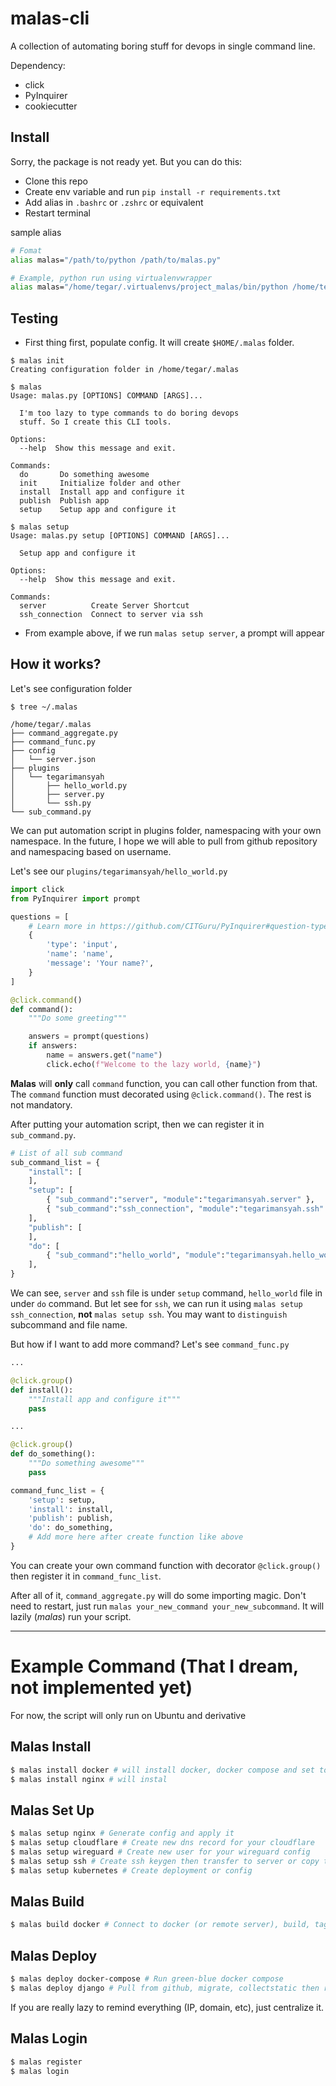 # malas-cli

A collection of automating boring stuff for devops in single command line.

Dependency:

* click
* PyInquirer
* cookiecutter

## Install

Sorry, the package is not ready yet. But you can do this:

* Clone this repo
* Create env variable and run `pip install -r requirements.txt`
* Add alias in `.bashrc` or `.zshrc` or equivalent
* Restart terminal

sample alias

```bash
# Fomat
alias malas="/path/to/python /path/to/malas.py"

# Example, python run using virtualenvwrapper
alias malas="/home/tegar/.virtualenvs/project_malas/bin/python /home/tegar/malas-cli/malas-cli/malas.py"
```

## Testing

* First thing first, populate config. It will create `$HOME/.malas` folder.

```
$ malas init
Creating configuration folder in /home/tegar/.malas

$ malas
Usage: malas.py [OPTIONS] COMMAND [ARGS]...

  I'm too lazy to type commands to do boring devops
  stuff. So I create this CLI tools.

Options:
  --help  Show this message and exit.

Commands:
  do       Do something awesome
  init     Initialize folder and other
  install  Install app and configure it
  publish  Publish app
  setup    Setup app and configure it

$ malas setup
Usage: malas.py setup [OPTIONS] COMMAND [ARGS]...

  Setup app and configure it

Options:
  --help  Show this message and exit.

Commands:
  server          Create Server Shortcut
  ssh_connection  Connect to server via ssh
```

* From example above, if we run `malas setup server`, a prompt will appear

## How it works?

Let's see configuration folder

```
$ tree ~/.malas 

/home/tegar/.malas
├── command_aggregate.py
├── command_func.py
├── config
│   └── server.json
├── plugins
│   └── tegarimansyah
│       ├── hello_world.py
│       ├── server.py
│       └── ssh.py
└── sub_command.py
```

We can put automation script in plugins folder, namespacing with your own namespace. In the future, I hope we will able to pull from github repository and namespacing based on username.

Let's see our `plugins/tegarimansyah/hello_world.py`

```python
import click
from PyInquirer import prompt

questions = [
    # Learn more in https://github.com/CITGuru/PyInquirer#question-types
    {
        'type': 'input',
        'name': 'name',
        'message': 'Your name?',
    }
]

@click.command()
def command():
    """Do some greeting"""

    answers = prompt(questions)
    if answers:
        name = answers.get("name")
        click.echo(f"Welcome to the lazy world, {name}")
```

**Malas** will **only** call `command` function, you can call other function from that. The `command` function must decorated using `@click.command()`. The rest is not mandatory.

After putting your automation script, then we can register it in `sub_command.py`.

```python
# List of all sub command
sub_command_list = {
    "install": [
    ],
    "setup": [
        { "sub_command":"server", "module":"tegarimansyah.server" },
        { "sub_command":"ssh_connection", "module":"tegarimansyah.ssh" },
    ],
    "publish": [
    ],
    "do": [
        { "sub_command":"hello_world", "module":"tegarimansyah.hello_world" },
    ],
}
```

We can see, `server` and `ssh` file is under `setup` command, `hello_world` file in under `do` command. But let see for `ssh`, we can run it using `malas setup ssh_connection`, **not** `malas setup ssh`. You may want to `distinguish` subcommand and file name.

But how if I want to add more command? Let's see `command_func.py`

```python
...

@click.group()
def install():
    """Install app and configure it"""
    pass

...

@click.group()
def do_something():
    """Do something awesome"""
    pass

command_func_list = {
    'setup': setup,
    'install': install,
    'publish': publish,
    'do': do_something,
    # Add more here after create function like above
}
```

You can create your own command function with decorator `@click.group()` then register it in `command_func_list`.

After all of it, `command_aggregate.py` will do some importing magic. Don't need to restart, just run `malas your_new_command your_new_subcommand`. It will lazily (*malas*) run your script.

---

# Example Command (That I dream, not implemented yet)

For now, the script will only run on Ubuntu and derivative

## Malas Install

```bash
$ malas install docker # will install docker, docker compose and set to current user
$ malas install nginx # will instal 
```

## Malas Set Up

```bash
$ malas setup nginx # Generate config and apply it
$ malas setup cloudflare # Create new dns record for your cloudflare
$ malas setup wireguard # Create new user for your wireguard config
$ malas setup ssh # Create ssh keygen then transfer to server or copy to clipboard
$ malas setup kubernetes # Create deployment or config
```

## Malas Build 

```bash
$ malas build docker # Connect to docker (or remote server), build, tagging and push to registry
```

## Malas Deploy

```bash
$ malas deploy docker-compose # Run green-blue docker compose
$ malas deploy django # Pull from github, migrate, collectstatic then restart systemd
```

If you are really lazy to remind everything (IP, domain, etc), just centralize it. 

## Malas Login

```bash
$ malas register
$ malas login
```
